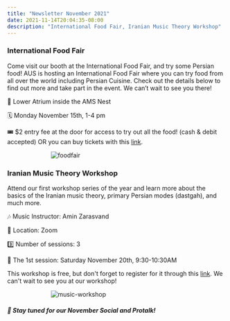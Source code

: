```yaml
---
title: "Newsletter November 2021"
date: 2021-11-14T20:04:35-08:00
description: "International Food Fair, Iranian Music Theory Workshop"
---
```


### International Food Fair
Come visit our booth at the International Food Fair, and try some Persian food! AUS is hosting an International Food Fair where you can try food from all over the world including Persian Cuisine. Check out the details below to find out more and take part in the event. We can’t wait to see you there! 

📍 Lower Atrium inside the AMS Nest

🗓 Monday November 15th, 1-4 pm

🎟 $2 entry fee at the door for access to try out all the food!  (cash & debit accepted) OR you can buy tickets with this [link](https://www.showpass.com/aus-international-food-fair/).

<div style="max-width: 60%; display: block; margin-left: auto; margin-right: auto;">

![foodfair](/foodfair.jpeg "Food Fair")

</div>

### Iranian Music Theory Workshop
Attend our first workshop series of the year and learn more about the basics of the Iranian music theory, primary Persian modes (dastgah), and much more. 

🎶 Music Instructor: Amin Zarasvand

🎥 Location: Zoom

3️⃣ Number of sessions: 3 

📆 The 1st session: Saturday November 20th, 9:30-10:30AM

This workshop is free, but don't forget to register for it through this [link](https://docs.google.com/forms/d/e/1FAIpQLSdO5Ji45cfRrOtVHQpT45JWpGUuBLI_lZYk9EhGsEeD-ZNg9g/viewform). We can't wait to see you at our workshop!

<div style="max-width: 60%; display: block; margin-left: auto; margin-right: auto;">

![music-workshop](/music-workshop.jpeg "Music Workshop")

</div>

##### 📣 Stay tuned for our November Social and Protalk!